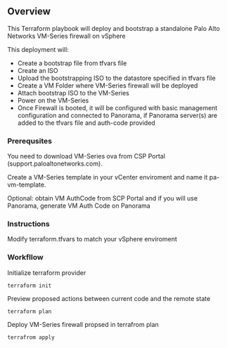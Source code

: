 ## Overview
This Terraform playbook will deploy and bootstrap a standalone Palo Alto Networks VM-Series firewall on vSphere

This deployment will:
- Create a bootstrap file from tfvars file
- Create an ISO
- Upload the bootstrapping ISO to the datastore specified in tfvars file
- Create a VM Folder where VM-Series firewall will be deployed
- Attach bootstrap ISO to the VM-Series
- Power on the VM-Series
- Once Firewall is booted, it will be configured with basic management configuration and connected to Panorama, if Panorama server(s) are added to the tfvars file and auth-code provided


### Prerequsites

You need to download VM-Series ova from CSP Portal (support.paloaltonetworks.com).

Create a VM-Series template in your vCenter enviroment and name it pa-vm-template. 

Optional: obtain VM AuthCode from SCP Portal and if you will use Panorama, generate  VM Auth Code on Panorama


### Instructions


Modify terraform.tfvars to match your vSphere enviroment



### Workfllow

Initialize terraform provider
```
terraform init
```

Preview proposed actions between current code and the remote state
```
terraform plan
```

Deploy VM-Series firewall propsed in terrafrom plan
```
terrafrom apply
```

